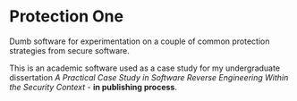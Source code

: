 # Protection One

Dumb software for experimentation on a couple of common protection strategies from secure software.

This is an academic software used as a case study for my undergraduate dissertation *A Practical Case Study in Software Reverse Engineering Within the Security Context* - **in publishing process**.
